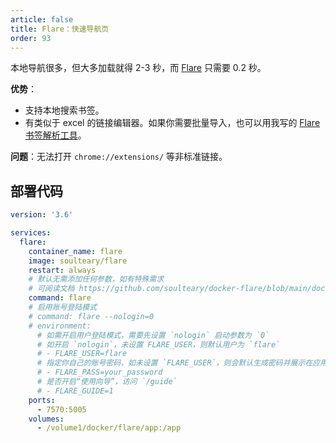```yaml
---
article: false
title: Flare：快速导航页
order: 93
---
```


本地导航很多，但大多加载就得 2-3 秒，而 [Flare](https://github.com/soulteary/docker-flare) 只需要 0.2 秒。

**优势**：

- 支持本地搜索书签。
- 有类似于 excel 的链接编辑器。如果你需要批量导入，也可以用我写的 [Flare 书签解析工具](https://tools.newzone.top/data-parser/flare)。

**问题**：无法打开 `chrome://extensions/` 等非标准链接。

## 部署代码

```yml
version: '3.6'

services:
  flare:
    container_name: flare
    image: soulteary/flare
    restart: always
    # 默认无需添加任何参数，如有特殊需求
    # 可阅读文档 https://github.com/soulteary/docker-flare/blob/main/docs/advanced-startup.md
    command: flare
    # 启用账号登陆模式
    # command: flare --nologin=0
    # environment:
      # 如需开启用户登陆模式，需要先设置 `nologin` 启动参数为 `0`
      # 如开启 `nologin`，未设置 FLARE_USER，则默认用户为 `flare`
      # - FLARE_USER=flare
      # 指定你自己的账号密码，如未设置 `FLARE_USER`，则会默认生成密码并展示在应用启动日志中
      # - FLARE_PASS=your_password
      # 是否开启“使用向导”，访问 `/guide`
      # - FLARE_GUIDE=1
    ports:
      - 7570:5005
    volumes:
      - /volume1/docker/flare/app:/app
```
